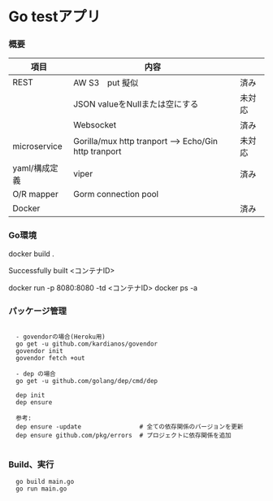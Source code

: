 
# Go testアプリ

### 概要

|項目     |内容                          |       |
|--------|------------------------------|------|
|REST    |AW  S3　put 擬似               |済み   |
|        |JSON valueをNullまたは空にする   |未対応   |
|        |Websocket                     |済み   |
|microservice |Gorilla/mux http tranport --> Echo/Gin http tranport|未対応   |
|yaml/構成定義   | viper            |済み   |
|O/R mapper |Gorm connection pool |
|Docker   　|                      |済み   |


### Go環境

docker build .
  
  Successfully built <コンテナID>

docker run -p 8080:8080 -td <コンテナID>
docker ps -a




### パッケージ管理
```

  - govendorの場合(Heroku用)
  go get -u github.com/kardianos/govendor
  govendor init
  govendor fetch +out

  - dep の場合 
  go get -u github.com/golang/dep/cmd/dep

  dep init                        
  dep ensure
  
  参考:                        
  dep ensure -update                # 全ての依存関係のバージョンを更新
  dep ensure github.com/pkg/errors  # プロジェクトに依存関係を追加
  
```



### Build、実行
```
  go build main.go
  go run main.go
```